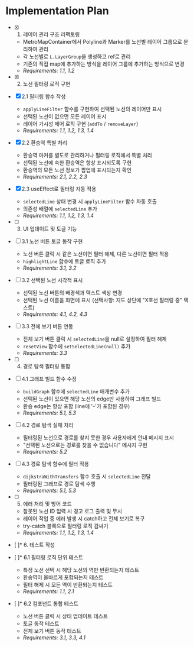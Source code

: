 # Implementation Plan

- [x] 1. 레이어 관리 구조 리팩토링

  - MetroMapContainer에서 Polyline과 Marker를 노선별 레이어 그룹으로 분리하여 관리
  - 각 노선별로 `L.LayerGroup`을 생성하고 ref로 관리
  - 기존의 직접 map에 추가하는 방식을 레이어 그룹에 추가하는 방식으로 변경
  - _Requirements: 1.1, 1.2_

- [x] 2. 노선 필터링 로직 구현

- [x] 2.1 필터링 함수 작성

  - `applyLineFilter` 함수를 구현하여 선택된 노선의 레이어만 표시
  - 선택된 노선이 없으면 모든 레이어 표시
  - 레이어 가시성 제어 로직 구현 (`addTo` / `removeLayer`)
  - _Requirements: 1.1, 1.2, 1.3, 1.4_

- [x] 2.2 환승역 특별 처리

  - 환승역 마커를 별도로 관리하거나 필터링 로직에서 특별 처리
  - 선택된 노선에 속한 환승역은 항상 표시되도록 구현
  - 환승역의 모든 노선 정보가 팝업에 표시되는지 확인
  - _Requirements: 2.1, 2.2, 2.3_

- [x] 2.3 useEffect로 필터링 자동 적용

  - `selectedLine` 상태 변경 시 `applyLineFilter` 함수 자동 호출
  - 의존성 배열에 `selectedLine` 추가
  - _Requirements: 1.1, 1.2, 1.3, 1.4_

- [ ] 3. UI 업데이트 및 토글 기능
- [ ] 3.1 노선 버튼 토글 동작 구현

  - 노선 버튼 클릭 시 같은 노선이면 필터 해제, 다른 노선이면 필터 적용
  - `highlightLine` 함수에 토글 로직 추가
  - _Requirements: 3.1, 3.2_

- [ ] 3.2 선택된 노선 시각적 표시

  - 선택된 노선 버튼의 배경색과 텍스트 색상 변경
  - 선택된 노선 이름을 화면에 표시 (선택사항: 지도 상단에 "X호선 필터링 중" 텍스트)
  - _Requirements: 4.1, 4.2, 4.3_

- [ ] 3.3 전체 보기 버튼 연동

  - 전체 보기 버튼 클릭 시 `selectedLine`을 null로 설정하여 필터 해제
  - `resetView` 함수에 `setSelectedLine(null)` 추가
  - _Requirements: 3.3_

- [ ] 4. 경로 탐색 필터링 통합
- [ ] 4.1 그래프 빌드 함수 수정

  - `buildGraph` 함수에 `selectedLine` 매개변수 추가
  - 선택된 노선이 있으면 해당 노선의 edge만 사용하여 그래프 빌드
  - 환승 edge는 항상 포함 (line에 '-'가 포함된 경우)
  - _Requirements: 5.1, 5.3_

- [ ] 4.2 경로 탐색 실패 처리

  - 필터링된 노선으로 경로를 찾지 못한 경우 사용자에게 안내 메시지 표시
  - "선택된 노선으로는 경로를 찾을 수 없습니다" 메시지 구현
  - _Requirements: 5.2_

- [ ] 4.3 경로 탐색 함수에 필터 적용

  - `dijkstraWithTransfers` 함수 호출 시 `selectedLine` 전달
  - 필터링된 그래프로 경로 탐색 수행
  - _Requirements: 5.1, 5.3_

- [ ] 5. 에러 처리 및 방어 코드

  - 잘못된 노선 ID 입력 시 경고 로그 출력 및 무시
  - 레이어 작업 중 에러 발생 시 catch하고 전체 보기로 복구
  - try-catch 블록으로 필터링 로직 감싸기
  - _Requirements: 1.1, 1.2, 1.3, 1.4_

- [ ]\* 6. 테스트 작성
- [ ]\* 6.1 필터링 로직 단위 테스트

  - 특정 노선 선택 시 해당 노선의 역만 반환되는지 테스트
  - 환승역이 올바르게 포함되는지 테스트
  - 필터 해제 시 모든 역이 반환되는지 테스트
  - _Requirements: 1.1, 2.1_

- [ ]\* 6.2 컴포넌트 통합 테스트
  - 노선 버튼 클릭 시 상태 업데이트 테스트
  - 토글 동작 테스트
  - 전체 보기 버튼 동작 테스트
  - _Requirements: 3.1, 3.3, 4.1_
